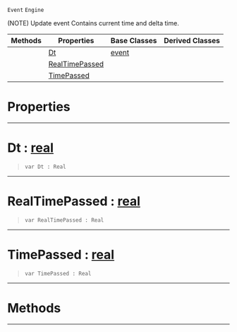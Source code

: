  `Event` `Engine`



(NOTE) Update event Contains current time and delta time.

|Methods|Properties|Base Classes|Derived Classes|
|---|---|---|---|
| |[ Dt](https://github.com/zeroengineteam/ZeroDocs/code_reference/class_reference/updateevent.markdown#dt-zero-engine-documenta)|[event](https://github.com/zeroengineteam/ZeroDocs/code_reference/class_reference/event.markdown)| |
| |[ RealTimePassed](https://github.com/zeroengineteam/ZeroDocs/code_reference/class_reference/updateevent.markdown#realtimepassed-zero-engi)| | |
| |[ TimePassed](https://github.com/zeroengineteam/ZeroDocs/code_reference/class_reference/updateevent.markdown#timepassed-zero-engine-d)| | |


 #  Properties


---  
 #  Dt : [real](https://github.com/zeroengineteam/ZeroDocs/code_reference/zilch_base_types/real.markdown)

> 
> ``` lang=cpp, name=Zilch
> var Dt : Real


---  
 #  RealTimePassed : [real](https://github.com/zeroengineteam/ZeroDocs/code_reference/zilch_base_types/real.markdown)

> 
> ``` lang=cpp, name=Zilch
> var RealTimePassed : Real


---  
 #  TimePassed : [real](https://github.com/zeroengineteam/ZeroDocs/code_reference/zilch_base_types/real.markdown)

> 
> ``` lang=cpp, name=Zilch
> var TimePassed : Real


---  
 #  Methods


---  
 

 